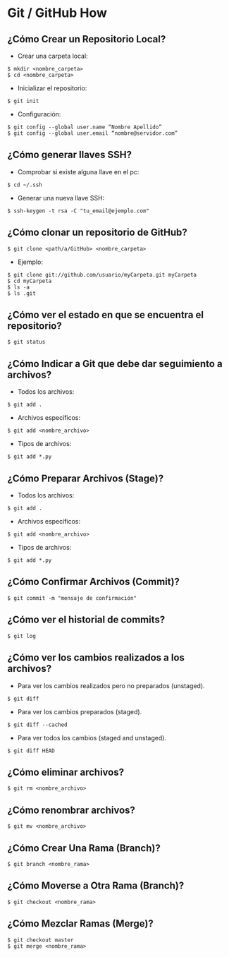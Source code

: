 Git / GitHub How
================

¿Cómo Crear un Repositorio Local?
---------------------------------

- Crear una carpeta local:

<!-- language: lang-bash -->
	
	$ mkdir <nombre_carpeta>
	$ cd <nombre_carpeta>

- Inicializar el repositorio:

<!-- language: lang-bash -->
	
	$ git init

- Configuración:

<!-- language: lang-bash -->

	$ git config --global user.name “Nombre Apellido”
	$ git config --global user.email “nombre@servidor.com”

¿Cómo generar llaves SSH?
-------------------------

- Comprobar si existe alguna llave en el pc:

<!-- language: lang-bash -->

	$ cd ~/.ssh

- Generar una nueva llave SSH:

<!-- language: lang-bash -->

	$ ssh-keygen -t rsa -C "tu_email@ejemplo.com"

¿Cómo clonar un repositorio de GitHub?
--------------------------------------

<!-- language: lang-bash -->

	$ git clone <path/a/GitHub> <nombre_carpeta>

- Ejemplo:

<!-- language: lang-bash -->

	$ git clone git://github.com/usuario/myCarpeta.git myCarpeta
	$ cd myCarpeta
	$ ls -a
	$ ls .git

¿Cómo ver el estado en que se encuentra el repositorio?
-------------------------------------------------------

<!-- language: lang-bash -->

	$ git status

¿Cómo Indicar a Git que debe dar seguimiento a archivos?
--------------------------------------------------------

- Todos los archivos:

<!-- language: lang-bash -->

	$ git add .

- Archivos específicos:

<!-- language: lang-bash -->

	$ git add <nombre_archivo>

- Tipos de archivos:

<!-- language: lang-bash -->

	$ git add *.py

¿Cómo Preparar Archivos (Stage)?
--------------------------------

- Todos los archivos:

<!-- language: lang-bash -->

	$ git add .

- Archivos específicos:

<!-- language: lang-bash -->

	$ git add <nombre_archivo>

- Tipos de archivos:

<!-- language: lang-bash -->

	$ git add *.py

¿Cómo Confirmar Archivos (Commit)?
----------------------------------

<!-- language: lang-bash -->

	$ git commit -m "mensaje de confirmación"

¿Cómo ver el historial de commits?
----------------------------------

<!-- language: lang-bash -->

	$ git log

¿Cómo ver los cambios realizados a los archivos?
------------------------------------------------

- Para ver los cambios realizados pero no preparados (unstaged).

<!-- language: lang-bash -->

	$ git diff

- Para ver los cambios preparados (staged).

<!-- language: lang-bash -->

	$ git diff --cached

- Para ver todos los cambios (staged and unstaged).

<!-- language: lang-bash -->

	$ git diff HEAD

¿Cómo eliminar archivos?
------------------------

<!-- language: lang-bash -->

	$ git rm <nombre_archivo>

¿Cómo renombrar archivos?
-------------------------

<!-- language: lang-bash -->

	$ git mv <nombre_archivo>

¿Cómo Crear Una Rama (Branch)?
------------------------------

<!-- language: lang-bash -->

	$ git branch <nombre_rama>

¿Cómo Moverse a Otra Rama (Branch)?
-----------------------------------

<!-- language: lang-bash -->

	$ git checkout <nombre_rama>

¿Cómo Mezclar Ramas (Merge)?
----------------------------

<!-- language: lang-bash -->

	$ git checkout master
	$ git merge <nombre_rama>





